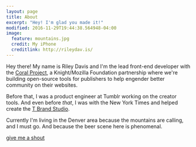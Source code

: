 ```yaml
---
layout: page
title: About
excerpt: "Hey! I'm glad you made it!"
modified: 2016-11-29T19:44:38.564948-04:00
image:
  feature: mountains.jpg
  credit: My iPhone
  creditlink: http://rileydav.is/
---
```


Hey there! My name is Riley Davis and I'm the lead front-end developer with the [Coral Project](https://coralproject.net), a Knight/Mozilla Foundation partnership where we're building open-source tools for publishers to help engender better community on their websites. 

Before that, I was a product engineer at Tumblr working on the creator tools. And even before *that*, I was with the New York Times and helped create the [T Brand Studio](http://www.tbrandstudio.com/). 

Currently I'm living in the Denver area because the mountains are calling, and I must go. And because the beer scene here is phenomenal.

[give me a shout](mailto:riley.davis@gmail.com)

